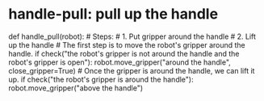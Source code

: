 # handle-pull: pull up the handle
def handle_pull(robot):
    # Steps:
    #  1. Put gripper around the handle
    #  2. Lift up the handle
    # The first step is to move the robot's gripper around the handle.
    if check("the robot's gripper is not around the handle and the robot's gripper is open"):
        robot.move_gripper("around the handle", close_gripper=True)
    # Once the gripper is around the handle, we can lift it up.
    if check("the robot's gripper is around the handle"):
        robot.move_gripper("above the handle")